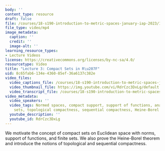 ```yaml
---
body: ''
content_type: resource
draft: false
file: /courses/18-s190-introduction-to-metric-spaces-january-iap-2023/18s190-lecture-3_360p_16_9.mp4
file_type: video/mp4
image_metadata:
  caption: ''
  credit: ''
  image-alt: ''
learning_resource_types:
- Lecture Videos
license: https://creativecommons.org/licenses/by-nc-sa/4.0/
resourcetype: Video
title: "Lecture 3: Compact Sets in R\u207F"
uid: 8c65fab6-134e-4360-85ef-36a6137c382e
video_files:
  video_captions_file: /courses/18-s190-introduction-to-metric-spaces-january-iap-2023/1VvBIE34IAgyk_tqR6VHEj34LFuxLXkae_transcript.webvtt
  video_thumbnail_file: https://img.youtube.com/vi/RdrCzc3DxLg/default.jpg
  video_transcript_file: /courses/18-s190-introduction-to-metric-spaces-january-iap-2023/1VvBIE34IAgyk_tqR6VHEj34LFuxLXkae_transcript.pdf
video_metadata:
  video_speakers: ''
  video_tags: Normed spaces, compact support, support of functions, analysis on finite
    sets, topological compactness, sequential compactness, Heine-Borel theorem, Bolzano-Weierstrass
  youtube_description: ''
  youtube_id: RdrCzc3DxLg
---
```

We motivate the concept of compact sets on Euclidean space with norms, support of functions, and finite sets. We also prove the Heine-Borel theorem and introduce the notions of topological and sequential compactness.